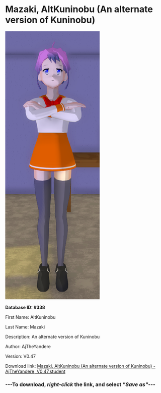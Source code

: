 # Mazaki, AltKuninobu (An alternate version of Kuninobu)

<img src="https://raw.githubusercontent.com/Arbiter1223/Daigaku-Gurashi-Custom-Students/master/Students/Files/Mazaki%2C%20AltKuninobu%20(An%20alternate%20version%20of%20Kuninobu).png" title="Mazaki, AltKuninobu (An alternate version of Kuninobu) - AjTheYandere, V0.47">

**Database ID: #338**

First Name: AltKuninobu

Last Name: Mazaki

Description: An alternate version of Kuninobu

Author: AjTheYandere

Version: V0.47

Download link: <a href="https://raw.githubusercontent.com/Arbiter1223/Daigaku-Gurashi-Custom-Students/master/Students/Files/Mazaki%2C%20AltKuninobu%20(An%20alternate%20version%20of%20Kuninobu)%20-%20AjTheYandere%2C%20V0.47.student">Mazaki, AltKuninobu (An alternate version of Kuninobu) - AjTheYandere, V0.47.student</a>

### ---**To download, _right-click_ the link, and select _"Save as"_**---
